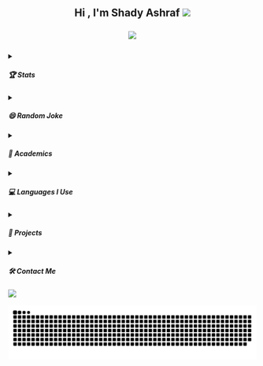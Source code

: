 <h2 align="center"> 
  Hi , I'm Shady Ashraf 
  <img src="https://media.giphy.com/media/hvRJCLFzcasrR4ia7z/giphy.gif" width="35"> 

<p align="center">
  <img src="https://readme-typing-svg.herokuapp.com?font=Time+New+Roman&color=cyan&size=25&center=true&vCenter=true&width=600&height=100&lines=Assalamu+Alaikum+Warahmatullah..&hearts;++;Self-taught+Software+Developer;Software+Engineering+Student;Active+Learner/Researcher;Love+to+Learn+New+Things..<3">
</p>
</h2>


<details>
  <summary><h5>🏆 Stats</h5></summary>
<div align="center">

![](https://github-readme-stats.vercel.app/api?username=shadyashraf174&theme=tokyonight&hide_border=false&include_all_commits=true&count_private=false)   ![](https://github-readme-streak-stats.herokuapp.com/?user=shadyashraf174&theme=tokyonight&hide_border=false)  

![](https://github-readme-activity-graph.vercel.app/graph?username=shadyashraf174&theme=tokyo-night)

![LeetCode Stats](https://leetcode.card.workers.dev/shadyyyo0ashraf?theme=auto&font=baloo&extension=null) ![](https://github-readme-stats.vercel.app/api/top-langs/?username=shadyashraf174&theme=tokyonight&hide_border=false&include_all_commits=true&count_private=false&layout=compact) 

</div>

</details>




<details>
  <summary><h5>😄 Random Joke</h5></summary>
  <div align="center">

  ![Jokes Card](https://readme-jokes.vercel.app/api?theme=halloween)

  </div>
</details>


<details>
  <summary><h5>📜 Academics</h5></summary>
  <span>
    <img src="https://img.shields.io/badge/Bachelor%20of%20Software%20Engineering-Tomsk%20State%20University-1877F2?style=for-the-badge">
    <img src="https://img.shields.io/badge/GPA-4.2/5.0-EFEEE9?style=for-the-badge">
    <img src="https://img.shields.io/badge/Graduation%20Year-2026-FFD700?style=for-the-badge">
  </span>
  <p>Currently pursuing a Bachelor's degree in Software Engineering at Tomsk State University, focusing on modern software development practices and technologies.</p>
</details>


<details>
  <summary><h5>💻 Languages I Use</h5></summary>
  <div align="center">
    <img src="https://img.shields.io/badge/HTML5-E34F26?style=for-the-badge&logo=html5&logoColor=white" alt="HTML">
    <img src="https://img.shields.io/badge/XML-00599C?style=for-the-badge&logo=xml&logoColor=white" alt="XML">
    <img src="https://img.shields.io/badge/CSS3-1572B6?style=for-the-badge&logo=css3&logoColor=white" alt="CSS">
    <img src="https://img.shields.io/badge/JavaScript-F7DF1E?style=for-the-badge&logo=javascript&logoColor=black" alt="JavaScript">
    <img src="https://img.shields.io/badge/Kotlin-7F52FF?style=for-the-badge&logo=kotlin&logoColor=white" alt="Kotlin">
    <img src="https://img.shields.io/badge/C%23-239120?style=for-the-badge&logo=c-sharp&logoColor=white" alt="C#">
    <img src="https://img.shields.io/badge/SQL-4479A1?style=for-the-badge&logo=MySQL&logoColor=white" alt="SQL">
  </div>
</details>



<details>
  <summary><h5>🚀 Projects</h5></summary>

  #### <a href="https://github.com/shadyashraf174/portfolio">Portfolio Website</a>
  <span>
    <img src="https://img.shields.io/badge/HTML5-%23E34F26.svg?style=for-the-badge&logo=html5&logoColor=white"> 
    <img src="https://img.shields.io/badge/CSS3-%231572B6.svg?style=for-the-badge&logo=css3&logoColor=white"> 
    <img src="https://img.shields.io/badge/JavaScript-%23F7DF1E.svg?style=for-the-badge&logo=javascript&logoColor=black">
  </span>
  - Built a responsive and visually appealing portfolio website using HTML, CSS, and JavaScript.  
  - Highlights projects, skills, and achievements with an interactive design.  
  - Features optimized performance and cross-browser compatibility.  

  #### <a href="https://github.com/shadyashraf174/Todo_List">Todo List App</a>
  <span>
    <img src="https://img.shields.io/badge/Kotlin-%237F52FF.svg?style=for-the-badge&logo=kotlin&logoColor=white">
    <img src="https://img.shields.io/badge/Jetpack%20Compose-%233DDC84.svg?style=for-the-badge&logo=android&logoColor=white">
    <img src="https://img.shields.io/badge/MVVM-%23009C3F.svg?style=for-the-badge&logo=architecture&logoColor=white">
  </span>
  - Developed a Todo List app in Kotlin using Jetpack Compose for the UI.  
  - Implemented MVVM architecture for clean code and maintainability.  
  - Features include task creation, deletion, and real-time updates in the UI.  
  - Integrated efficient state management and ensured compatibility with modern Android versions.  
</details>



<details>
  <summary><h5>🛠️ Contact Me</h5></summary>
  <div align="center">
    <a href="https://t.me/Shadyashraf64">
      <img src="https://img.shields.io/badge/Telegram-Shadyashraf64-2CA5E0?style=for-the-badge&logo=telegram&logoColor=white">
    </a>
     <a href="mailto:shadyyyo0ashraf@gmail.com">
      <img src="https://img.shields.io/badge/Gmail-shadyashraf174-D14836?style=for-the-badge&logo=gmail&logoColor=white">
    </a>
    <a href="https://linkedin.com/in/shady-ashraf-443510259">
      <img src="https://img.shields.io/badge/LinkedIn-Shady%20Ashraf-0077B5?style=for-the-badge&logo=linkedin&logoColor=white">
    </a>
  </div>
</details>


<img src="https://user-images.githubusercontent.com/73097560/115834477-dbab4500-a447-11eb-908a-139a6edaec5c.gif">

<picture>

  <source
    media="(prefers-color-scheme: dark)"
    srcset="https://raw.githubusercontent.com/platane/snk/output/github-contribution-grid-snake-dark.svg"
  />
  <source
    media="(prefers-color-scheme: light)"
    srcset="https://raw.githubusercontent.com/platane/snk/output/github-contribution-grid-snake.svg"
  />
  <img
    alt="github contribution grid snake animation"
    src="https://raw.githubusercontent.com/platane/snk/output/github-contribution-grid-snake.svg"
  />
</picture>
